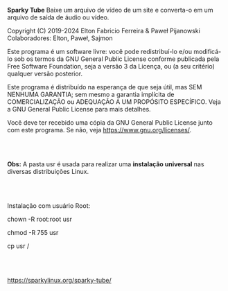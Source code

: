**Sparky Tube** Baixe um arquivo de vídeo de um site e converta-o em um arquivo de saída de áudio ou vídeo.

Copyright (C) 2019-2024 Elton Fabricio Ferreira & Paweł Pijanowski Colaboradores: Elton, Paweł, Sajmon

Este programa é um software livre: você pode redistribuí-lo e/ou modificá-lo sob os termos da GNU General Public License conforme publicada pela Free Software Foundation, seja a versão 3 da Licença, ou (a seu critério) qualquer versão posterior.

Este programa é distribuído na esperança de que seja útil, mas SEM NENHUMA GARANTIA; sem mesmo a garantia implícita de COMERCIALIZAÇÃO ou ADEQUAÇÃO A UM PROPÓSITO ESPECÍFICO. Veja a GNU General Public License para mais detalhes.

Você deve ter recebido uma cópia da GNU General Public License junto com este programa. Se não, veja https://www.gnu.org/licenses/.

<br> <br> 

**Obs:** A pasta usr é usada para realizar uma **instalação universal** nas diversas distribuições Linux.

<br> <br>

Instalação com usuário Root:

chown -R root:root usr

chmod -R 755 usr

cp usr /

<br> <br>

https://sparkylinux.org/sparky-tube/
